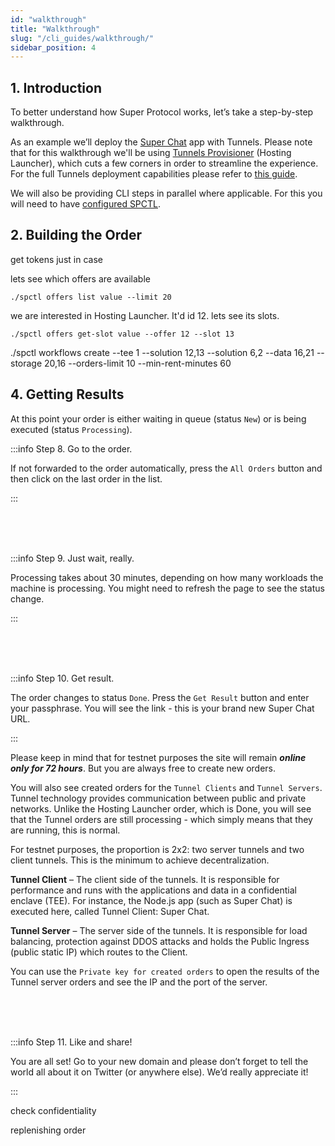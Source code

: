 ```yaml
---
id: "walkthrough"
title: "Walkthrough"
slug: "/cli_guides/walkthrough/"
sidebar_position: 4
---
```


## 1. Introduction

To better understand how Super Protocol works, let’s take a step-by-step walkthrough.

As an example we’ll deploy the [Super Chat](/developers/offers/superchat) app with Tunnels. Please note that for this walkthrough we'll be using [Tunnels Provisioner](/developers/architecture/tunnels/provisioner) (Hosting Launcher), which cuts a few corners in order to streamline the experience. For the full Tunnels deployment capabilities please refer to [this guide](/developers/deployment_guides/tunnels).


We will also be providing CLI steps in parallel where applicable. For this you will need to have [configured SPCTL](/developers/cli_guides/).

## 2. Building the Order

get tokens just in case


lets see which offers are available

```
./spctl offers list value --limit 20
```

we are interested in Hosting Launcher. It'd id 12. lets see its slots. 

```
./spctl offers get-slot value --offer 12 --slot 13
```



./spctl workflows create --tee 1 --solution 12,13 --solution 6,2 --data 16,21 --storage 20,16 --orders-limit 10 --min-rent-minutes 60


## 4. Getting Results

At this point your order is either waiting in queue (status `New`) or is being executed (status `Processing`).

:::info Step 8. Go to the order.

If not forwarded to the order automatically, press the `All Orders` button and then click on the last order in the list.

:::



<br/>
<br/>
<br/>

:::info Step 9. Just wait, really.

Processing takes about 30 minutes, depending on how many workloads the machine is processing. You might need to refresh the page to see the status change.

:::


<br/>
<br/>
<br/>

:::info Step 10. Get result.

The order changes to status `Done`. Press the `Get Result` button and enter your passphrase. You will see the link - this is your brand new Super Chat URL.

:::

Please keep in mind that for testnet purposes the site will remain ***online only for 72 hours***. But you are always free to create new orders.



You will also see created orders for the `Tunnel Clients` and `Tunnel Servers`. Tunnel technology provides communication between public and private networks. Unlike the Hosting Launcher order, which is Done, you will see that the Tunnel orders are still processing - which simply means that they are running, this is normal.

For testnet purposes, the proportion is 2x2: two server tunnels and two client tunnels. This is the minimum to achieve decentralization.

**Tunnel Client** – The client side of the tunnels. It is responsible for performance and runs with the applications and data in a confidential enclave (TEE). For instance, the Node.js app (such as Super Chat) is executed here, called Tunnel Client: Super Chat.

**Tunnel Server** – The server side of the tunnels. It is responsible for load balancing, protection against DDOS attacks and holds the Public Ingress (public static IP) which routes to the Client.

You can use the `Private key for created orders` to open the results of the Tunnel server orders and see the IP and the port of the server.




<br/>
<br/>
<br/>

:::info Step 11. Like and share!

You are all set! Go to your new domain and please don’t forget to tell the world all about it on Twitter (or anywhere else). We’d really appreciate it!

:::



<Highlight color="red">check confidentiality</Highlight>

<Highlight color="red">replenishing order</Highlight>
